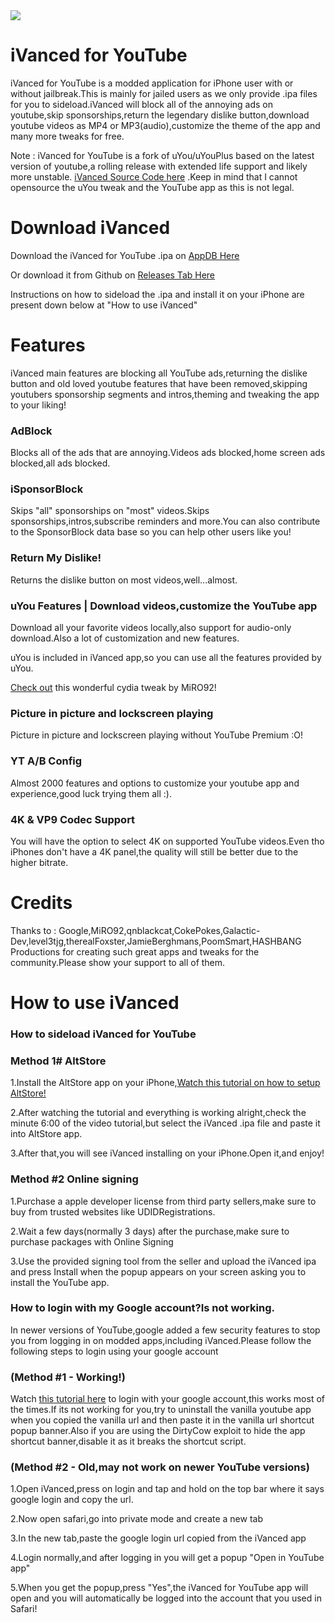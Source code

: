 <img src="https://github.com/TherionRO/YouTubeiVanced/blob/main/github-assets/images/banner.png?raw=true"/>

# iVanced for YouTube
iVanced for YouTube is a modded application for iPhone user with or without jailbreak.This is mainly for jailed users as we only provide .ipa files for you to sideload.iVanced will block all of the annoying ads on youtube,skip sponsorships,return the legendary dislike button,download youtube videos as MP4 or MP3(audio),customize the theme of the app and many more tweaks for free.

Note : iVanced for YouTube is a fork of uYou/uYouPlus based on the latest version of youtube,a rolling release with extended life support and likely more unstable.
[iVanced Source Code here](https://github.com/qnblackcat/uYouPlus) .Keep in mind that I cannot opensource the uYou tweak and the YouTube app as this is not legal.

# Download iVanced

Download the iVanced for YouTube .ipa on [AppDB Here](https://appdb.to/app/cydia/1900001075)

Or download it from Github on [Releases Tab Here](https://github.com/TherionRO/YouTubeiVanced/releases/tag/release18.01.6-1)

Instructions on how to sideload the .ipa and install it on your iPhone are present down below at "How to use iVanced"


# Features

iVanced main features are blocking all YouTube ads,returning the dislike button and old loved youtube features that have been removed,skipping youtubers sponsorship segments and intros,theming and tweaking the app to your liking!

### AdBlock
Blocks all of the ads that are annoying.Videos ads blocked,home screen ads blocked,all ads blocked.

### iSponsorBlock
Skips "all" sponsorships on "most" videos.Skips sponsorships,intros,subscribe reminders and more.You can also contribute to the SponsorBlock data base so you can help other users like you!

### Return My Dislike!
Returns the dislike button on most videos,well...almost.

### uYou Features | Download videos,customize the YouTube app
Download all your favorite videos locally,also support for audio-only download.Also a lot of customization and new features.

uYou is included in iVanced app,so you can use all the features provided by uYou.

[Check out](https://miro92.com/repo/depictions/?p=com.miro.uyou) this wonderful cydia tweak by MiRO92!

### Picture in picture and lockscreen playing
Picture in picture and lockscreen playing without YouTube Premium :O!

### YT A/B Config
Almost 2000 features and options to customize your youtube app and experience,good luck trying them all :).

### 4K & VP9 Codec Support
You will have the option to select 4K on supported YouTube videos.Even tho iPhones don't have a 4K panel,the quality will still be better due to the higher bitrate.

# Credits
Thanks to : Google,MiRO92,qnblackcat,CokePokes,Galactic-Dev,level3tjg,therealFoxster,JamieBerghmans,PoomSmart,HASHBANG Productions for creating such great apps and tweaks for the community.Please show your support to all of them.

# How to use iVanced

### How to sideload iVanced for YouTube

### Method 1# AltStore

1.Install the AltStore app on your iPhone,[Watch this tutorial on how to setup AltStore!](https://www.youtube.com/watch?v=oLPVY-yETMM)

2.After watching the tutorial and everything is working alright,check the minute 6:00 of the video tutorial,but select the iVanced .ipa file and paste it into AltStore app.

3.After that,you will see iVanced installing on your iPhone.Open it,and enjoy!

### Method #2 Online signing

1.Purchase a apple developer license from third party sellers,make sure to buy from trusted websites like UDIDRegistrations.

2.Wait a few days(normally 3 days) after the purchase,make sure to purchase packages with Online Signing

3.Use the provided signing tool from the seller and upload the iVanced ipa and press Install when the popup appears on your screen asking you to install the YouTube app.

### How to login with my Google account?Is not working.
In newer versions of YouTube,google added a few security features to stop you from logging in on modded apps,including iVanced.Please follow the following steps to login using your google account

### (Method #1 - Working!)

Watch [this tutorial here](https://github.com/qnblackcat/uYouPlus/discussions/904) to login with your google account,this works most of the times.If its not working for you,try to uninstall the vanilla youtube app when you copied the vanilla url and then paste it in the vanilla url shortcut popup banner.Also if you are using the DirtyCow exploit to hide the app shortcut banner,disable it as it breaks the shortcut script.

### (Method #2 - Old,may not work on newer YouTube versions)

1.Open iVanced,press on login and tap and hold on the top bar where it says google login and copy the url.

2.Now open safari,go into private mode and create a new tab

3.In the new tab,paste the google login url copied from the iVanced app

4.Login normally,and after logging in you will get a popup "Open in YouTube app"

5.When you get the popup,press "Yes",the iVanced for YouTube app will open and you will automatically be logged into the account that you used in Safari!
